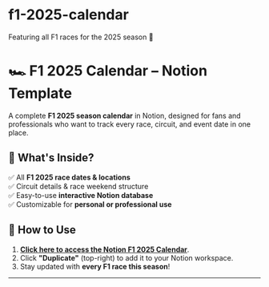 # f1-2025-calendar
Featuring all F1 races for the 2025 season 🏁
# 🏎️ F1 2025 Calendar – Notion Template

A complete **F1 2025 season calendar** in Notion, designed for fans and professionals who want to track every race, circuit, and event date in one place.

## 📅 What's Inside?
✅ All **F1 2025 race dates & locations**  
✅ Circuit details & race weekend structure  
✅ Easy-to-use **interactive Notion database**  
✅ Customizable for **personal or professional use**  

## 🚀 How to Use
1. **[Click here to access the Notion F1 2025 Calendar](https://www.notion.so/1a485936ac6e8028ab7ad2648ec825f5?v=1a485936ac6e81e59e0c000c6dc64a05&pvs=4)**.
2. Click **"Duplicate"** (top-right) to add it to your Notion workspace.
3. Stay updated with **every F1 race this season**!

---
